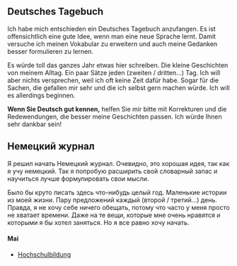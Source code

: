 ## Deutsches Tagebuch

Ich habe mich entschieden ein Deutsches Tagebuch anzufangen. Es ist offensichtlich eine gute Idee, wenn man eine neue Sprache lernt. Damit versuche ich meinen Vokabular zu erweitern und auch meine Gedanken besser formulieren zu lernen.

Es würde toll das ganzes Jahr etwas hier schreiben. Die kleine Geschichten von meinem Alltag. Ein paar Sätze jeden (zweiten / dritten...) Tag. Ich will aber nichts versprechen, weil ich oft keine Zeit dafür habe. Sogar für die Sachen, die gefallen mir sehr und die ich selbst gern machen würde. Ich will es allerdings beginnen.

__Wenn Sie Deutsch gut kennen,__ helfen Sie mir bitte mit Korrekturen und die Redewendungen, die besser meine Geschichten passen. Ich würde Ihnen sehr dankbar sein!

## Немецкий журнал

Я решил начать Немецкий журнал. Очевидно, это хорошая идея, так как я учу немецкий. Так я попробую расширить свой словарный запас и научиться лучше формулировать свои мысли.

Было бы круто писать здесь что-нибудь целый год. Маленькие истории из моей жизни. Пару предложений каждый (второй / третий...) день. Правда, я не хочу себе ничего обещать, потому что часто у меня просто не хватает времени. Даже на те вещи, которые мне очень нравятся и которыми я бы хотел заняться. Но я все равно хочу начать.

#### Mai
- [Hochschulbildung](Hochschulbildung.md)
